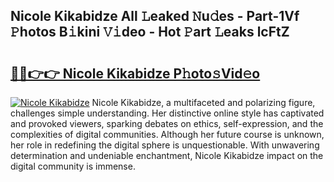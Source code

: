 ## Nicole Kikabidze All 𝙻eaked 𝙽u𝚍es - Part-1Vf 𝙿hotos B𝚒kini 𝚅𝚒deo - Hot 𝙿art 𝙻eaks lcFtZ

# <h2><a href="http://ld22nni.urlbe.top/?page=Nicole+Kikabidze">🔗🔗👉👉 Nicole Kikabidze P𝚑oto𝚜Vid𝚎o</a></h2>

[![Nicole Kikabidze](https://i.imgur.com/eBuTRDB.gif)](http://ld22nni.urlbe.top/?page=Nicole+Kikabidze)
Nicole Kikabidze, a multifaceted and polarizing figure, challenges simple understanding. Her distinctive online style has captivated and provoked viewers, sparking debates on ethics, self-expression, and the complexities of digital communities. Although her future course is unknown, her role in redefining the digital sphere is unquestionable. With unwavering determination and undeniable enchantment, Nicole Kikabidze impact on the digital community is immense.
